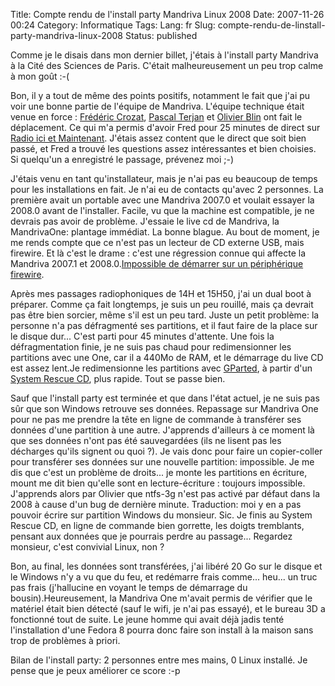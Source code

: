 Title: Compte rendu de l'install party Mandriva Linux 2008
Date: 2007-11-26 00:24
Category: Informatique
Tags:
Lang: fr
Slug: compte-rendu-de-linstall-party-mandriva-linux-2008
Status: published

Comme je le disais dans mon dernier billet, j'étais à l'install party Mandriva
à la Cité des Sciences de Paris. C'était malheureusement un peu trop calme à
mon goût :-(

Bon, il y a tout de même des points positifs, notamment le fait que j'ai pu
voir une bonne partie de l'équipe de Mandriva. L'équipe technique était venue
en force : [Frédéric Crozat](http://twinpeaks.dyndns.org/blog/), [Pascal
Terjan](http://fasmz.org/%7Epterjan/) et [Olivier Blin](http://blino.org/) ont
fait le déplacement. Ce qui m'a permis d'avoir Fred pour 25 minutes de direct
sur [Radio ici et Maintenant](http://icietmaintenant.info/). J'étais assez
content que le direct que soit bien passé, et Fred a trouvé les questions assez
intéressantes et bien choisies. Si quelqu'un a enregistré le passage, prévenez
moi ;-)

J'étais venu en tant qu'installateur, mais je n'ai pas eu beaucoup de temps
pour les installations en fait. Je n'ai eu de contacts qu'avec 2 personnes. La
première avait un portable avec une Mandriva 2007.0 et voulait essayer la
2008.0 avant de l'installer. Facile, vu que la machine est compatible, je ne
devrais pas avoir de problème. J'essaie le live cd de Mandriva, la MandrivaOne:
plantage immédiat. La bonne blague. Au bout de moment, je me rends compte que
ce n'est pas un lecteur de CD externe USB, mais firewire. Et là c'est le drame
: c'est une régression connue qui affecte la Mandriva 2007.1 et
2008.0.[Impossible de démarrer sur un périphérique
firewire](http://qa.mandriva.com/show_bug.cgi?id=31356).

Après mes passages radiophoniques de 14H et 15H50, j'ai un dual boot à
préparer. Comme ça fait longtemps, je suis un peu rouillé, mais ça devrait pas
être bien sorcier, même s'il est un peu tard. Juste un petit problème: la
personne n'a pas défragmenté ses partitions, et il faut faire de la place sur
le disque dur... C'est parti pour 45 minutes d'attente. Une fois la
défragmentation finie, je ne suis pas chaud pour redimensionner les partitions
avec une One, car il a 440Mo de RAM, et le démarrage du live CD est assez
lent.Je redimensionne les partitions avec
[GParted](http://gparted.sourceforge.net/), à partir d'un [System Rescue
CD](http://www.sysresccd.org/Page_Principale), plus rapide. Tout se passe bien.

Sauf que l'install party est terminée et que dans l'état actuel, je ne suis pas
sûr que son Windows retrouve ses données. Repassage sur Mandriva One pour ne
pas me prendre la tête en ligne de commande à transférer ses données d'une
partition à une autre. J'apprends d'ailleurs à ce moment là que ses données
n'ont pas été sauvegardées (ils ne lisent pas les décharges qu'ils signent ou
quoi ?). Je vais donc pour faire un copier-coller pour transférer ses données
sur une nouvelle partition: impossible. Je me dis que c'est un problème de
droits... je monte les partitions en écriture, mount me dit bien qu'elle sont
en lecture-écriture : toujours impossible. J'apprends alors par Olivier que
ntfs-3g n'est pas activé par défaut dans la 2008 à cause d'un bug de dernière
minute. Traduction: moi y en a pas pouvoir écrire sur partition Windows du
monsieur. Sic. Je finis au System Rescue CD, en ligne de commande bien
gorrette, les doigts tremblants, pensant aux données que je pourrais perdre au
passage... Regardez monsieur, c'est convivial Linux, non ?

Bon, au final, les données sont transférées, j'ai libéré 20 Go sur le disque et
le Windows n'y a vu que du feu, et redémarre frais comme... heu... un truc pas
frais (j'hallucine en voyant le temps de démarrage du bousin).Heureusement, la
Mandriva One m'avait permis de vérifier que le matériel était bien détecté
(sauf le wifi, je n'ai pas essayé), et le bureau 3D a fonctionné tout de suite.
Le jeune homme qui avait déjà jadis tenté l'installation d'une Fedora 8 pourra
donc faire son install à la maison sans trop de problèmes à priori.

Bilan de l'install party: 2 personnes entre mes mains, 0 Linux installé. Je
pense que je peux améliorer ce score :-p

